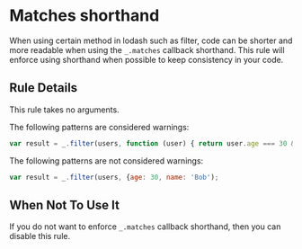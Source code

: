 # Matches shorthand

When using certain method in lodash such as filter, code can be shorter and more readable when using the `_.matches` callback shorthand. This rule will enforce using shorthand when possible to keep consistency in your code.

## Rule Details

This rule takes no arguments.

The following patterns are considered warnings:

```js
var result = _.filter(users, function (user) { return user.age === 30 && user.name === 'Bob'; });
```

The following patterns are not considered warnings:

```js
var result = _.filter(users, {age: 30, name: 'Bob');
```


## When Not To Use It

If you do not want to enforce `_.matches` callback shorthand, then you can disable this rule.
